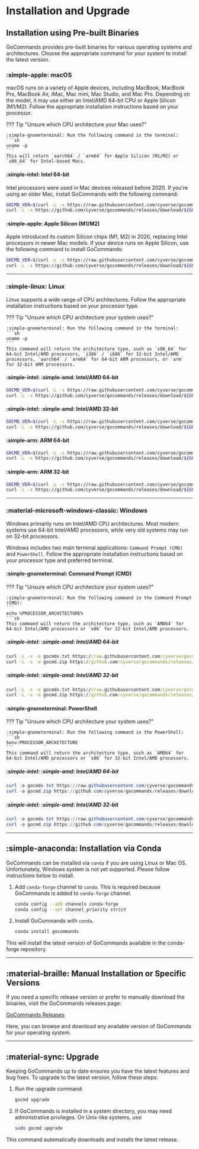 # Installation and Upgrade

## Installation using Pre-built Binaries

GoCommands provides pre-built binaries for various operating systems and architectures. Choose the appropriate command for your system to install the latest version.

### :simple-apple: macOS

macOS runs on a variety of Apple devices, including MacBook, MacBook Pro, MacBook Air, iMac, Mac mini, Mac Studio, and Mac Pro. Depending on the model, it may use either an Intel/AMD 64-bit CPU or Apple Silicon (M1/M2). Follow the appropriate installation instructions based on your processor.

??? Tip "Unsure which CPU architecture your Mac uses?"

    :simple-gnometerminal: Run the following command in the terminal:
    ```sh
    uname -p
    ```
    This will return `aarch64` / `arm64` for Apple Silicon (M1/M2) or `x86_64` for Intel-based Macs.

#### :simple-intel: Intel 64-bit
Intel processors were used in Mac devices released before 2020. If you're using an older Mac, install GoCommands with the following command:  

```sh
GOCMD_VER=$(curl -L -s https://raw.githubusercontent.com/cyverse/gocommands/main/VERSION.txt); \
curl -L -s https://github.com/cyverse/gocommands/releases/download/${GOCMD_VER}/gocmd-${GOCMD_VER}-darwin-amd64.tar.gz | tar zxvf -
```

#### :simple-apple: Apple Silicon (M1/M2)  
Apple introduced its custom Silicon chips (M1, M2) in 2020, replacing Intel processors in newer Mac models. If your device runs on Apple Silicon, use the following command to install GoCommands:  

```sh
GOCMD_VER=$(curl -L -s https://raw.githubusercontent.com/cyverse/gocommands/main/VERSION.txt); \
curl -L -s https://github.com/cyverse/gocommands/releases/download/${GOCMD_VER}/gocmd-${GOCMD_VER}-darwin-arm64.tar.gz | tar zxvf -
```

---

### :simple-linux: Linux

Linux supports a wide range of CPU architectures. Follow the appropriate installation instructions based on your processor type.  

??? Tip "Unsure which CPU architecture your system uses?"

    :simple-gnometerminal: Run the following command in the terminal:
    ```sh
    uname -p
    ```
    This command will return the architecture type, such as `x86_64` for 64-bit Intel/AMD processors, `i386` / `i686` for 32-bit Intel/AMD processors, `aarch64` / `arm64` for 64-bit ARM processors, or `arm` for 32-bit ARM processors.

#### :simple-intel: :simple-amd: Intel/AMD 64-bit

```sh
GOCMD_VER=$(curl -L -s https://raw.githubusercontent.com/cyverse/gocommands/main/VERSION.txt); \
curl -L -s https://github.com/cyverse/gocommands/releases/download/${GOCMD_VER}/gocmd-${GOCMD_VER}-linux-amd64.tar.gz | tar zxvf -
```

#### :simple-intel: :simple-amd: Intel/AMD 32-bit

```sh
GOCMD_VER=$(curl -L -s https://raw.githubusercontent.com/cyverse/gocommands/main/VERSION.txt); \
curl -L -s https://github.com/cyverse/gocommands/releases/download/${GOCMD_VER}/gocmd-${GOCMD_VER}-linux-386.tar.gz | tar zxvf -
```

#### :simple-arm: ARM 64-bit

```sh
GOCMD_VER=$(curl -L -s https://raw.githubusercontent.com/cyverse/gocommands/main/VERSION.txt); \
curl -L -s https://github.com/cyverse/gocommands/releases/download/${GOCMD_VER}/gocmd-${GOCMD_VER}-linux-arm64.tar.gz | tar zxvf -
```

#### :simple-arm: ARM 32-bit

```sh
GOCMD_VER=$(curl -L -s https://raw.githubusercontent.com/cyverse/gocommands/main/VERSION.txt); \
curl -L -s https://github.com/cyverse/gocommands/releases/download/${GOCMD_VER}/gocmd-${GOCMD_VER}-linux-arm.tar.gz | tar zxvf -
```

---

### :material-microsoft-windows-classic: Windows  

Windows primarily runs on Intel/AMD CPU architectures. Most modern systems use 64-bit Intel/AMD processors, while very old systems may run on 32-bit processors.  

Windows includes two main terminal applications: `Command Prompt (CMD)` and `PowerShell`. Follow the appropriate installation instructions based on your processor type and preferred terminal.

#### :simple-gnometerminal: Command Prompt (CMD)

??? Tip "Unsure which CPU architecture your system uses?"

    :simple-gnometerminal: Run the following command in the Command Prompt (CMD):
    ```
    echo %PROCESSOR_ARCHITECTURE%
    ```sh
    This command will return the architecture type, such as `AMD64` for 64-bit Intel/AMD processors or `x86` for 32-bit Intel/AMD processors.

##### :simple-intel: :simple-amd: Intel/AMD 64-bit

```cmd
curl -L -s -o gocmdv.txt https://raw.githubusercontent.com/cyverse/gocommands/main/VERSION.txt && set /p GOCMD_VER=<gocmdv.txt
curl -L -s -o gocmd.zip https://github.com/cyverse/gocommands/releases/download/%GOCMD_VER%/gocmd-%GOCMD_VER%-windows-amd64.zip && tar zxvf gocmd.zip && del gocmd.zip gocmdv.txt
```

##### :simple-intel: :simple-amd: Intel/AMD 32-bit

```cmd
curl -L -s -o gocmdv.txt https://raw.githubusercontent.com/cyverse/gocommands/main/VERSION.txt && set /p GOCMD_VER=<gocmdv.txt
curl -L -s -o gocmd.zip https://github.com/cyverse/gocommands/releases/download/%GOCMD_VER%/gocmd-%GOCMD_VER%-windows-386.zip && tar zxvf gocmd.zip && del gocmd.zip gocmdv.txt
```

#### :simple-gnometerminal: PowerShell

??? Tip "Unsure which CPU architecture your system uses?"

    :simple-gnometerminal: Run the following command in the PowerShell:
    ```sh
    $env:PROCESSOR_ARCHITECTURE
    ```
    This command will return the architecture type, such as `AMD64` for 64-bit Intel/AMD processors or `x86` for 32-bit Intel/AMD processors.

##### :simple-intel: :simple-amd: Intel/AMD 64-bit

```powershell
curl -o gocmdv.txt https://raw.githubusercontent.com/cyverse/gocommands/main/VERSION.txt ; $env:GOCMD_VER = (Get-Content gocmdv.txt)
curl -o gocmd.zip https://github.com/cyverse/gocommands/releases/download/$env:GOCMD_VER/gocmd-$env:GOCMD_VER-windows-amd64.zip ; tar zxvf gocmd.zip ; del gocmd.zip ; del gocmdv.txt
```

##### :simple-intel: :simple-amd: Intel/AMD 32-bit

```powershell
curl -o gocmdv.txt https://raw.githubusercontent.com/cyverse/gocommands/main/VERSION.txt ; $env:GOCMD_VER = (Get-Content gocmdv.txt)
curl -o gocmd.zip https://github.com/cyverse/gocommands/releases/download/$env:GOCMD_VER/gocmd-$env:GOCMD_VER-windows-386.zip ; tar zxvf gocmd.zip ; del gocmd.zip ; del gocmdv.txt
```

---

## :simple-anaconda: Installation via Conda

GoCommands can be installed via `conda` if you are using Linux or Mac OS. Unfortunately, Windows system is not yet supported. Please follow instructions below to install.

1. Add `conda-forge` channel to `conda`. This is required because GoCommands is added to `conda-forge` channel.
    ```sh
    conda config --add channels conda-forge
    conda config --set channel_priority strict
    ```

2. Install GoCommands with `conda`.
    ```sh
    conda install gocommands
    ```

This will install the latest version of GoCommands available in the conda-forge repository.

---

## :material-braille: Manual Installation or Specific Versions  

If you need a specific release version or prefer to manually download the binaries, visit the GoCommands releases page:  

[GoCommands Releases](https://github.com/cyverse/gocommands/releases)

Here, you can browse and download any available version of GoCommands for your operating system.

---

## :material-sync: Upgrade

Keeping GoCommands up to date ensures you have the latest features and bug fixes. To upgrade to the latest version, follow these steps:  

1. Run the upgrade command:  
    ```sh
    gocmd upgrade
    ```  

2. If GoCommands is installed in a system directory, you may need administrative privileges. On Unix-like systems, use:  
    ```sh
    sudo gocmd upgrade
    ```  

This command automatically downloads and installs the latest release.
